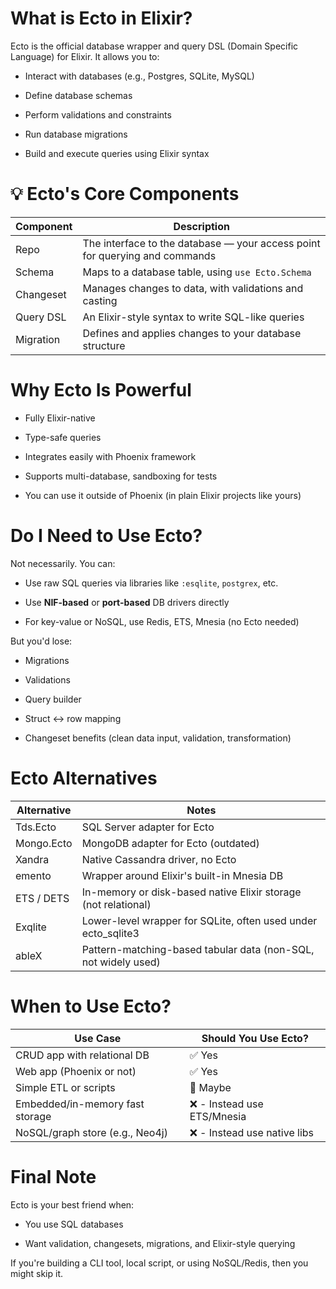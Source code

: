 # What is Ecto in Elixir?
Ecto is the official database wrapper and query DSL (Domain Specific Language) for Elixir. It allows you to:

- Interact with databases (e.g., Postgres, SQLite, MySQL)

- Define database schemas

- Perform validations and constraints

- Run database migrations

- Build and execute queries using Elixir syntax

# 💡 Ecto's Core Components
|Component|	Description|
|--|--|
|Repo|	The interface to the database — your access point for querying and commands|
|Schema|	Maps to a database table, using `use Ecto.Schema`|
|Changeset	|Manages changes to data, with validations and casting|
|Query DSL	|An Elixir-style syntax to write SQL-like queries|
|Migration|	Defines and applies changes to your database structure|

# Why Ecto Is Powerful
- Fully Elixir-native

- Type-safe queries

- Integrates easily with Phoenix framework

- Supports multi-database, sandboxing for tests

- You can use it outside of Phoenix (in plain Elixir projects like yours)

# Do I Need to Use Ecto?
Not necessarily. You can:

- Use raw SQL queries via libraries like `:esqlite`, `postgrex`, etc.

- Use **NIF-based** or **port-based** DB drivers directly

- For key-value or NoSQL, use Redis, ETS, Mnesia (no Ecto needed)

But you'd lose:

- Migrations

- Validations

- Query builder

- Struct ↔ row mapping

- Changeset benefits (clean data input, validation, transformation)


# Ecto Alternatives
|Alternative|	Notes|
|--|--|
|Tds.Ecto	|SQL Server adapter for Ecto|
|Mongo.Ecto	|MongoDB adapter for Ecto (outdated)|
|Xandra	|Native Cassandra driver, no Ecto|
|emento	|Wrapper around Elixir's built-in Mnesia DB|
|ETS / DETS	|In-memory or disk-based native Elixir storage (not relational)|
|Exqlite	|Lower-level wrapper for SQLite, often used under ecto_sqlite3|
|ableX	|Pattern-matching-based tabular data (non-SQL, not widely used)|

# When to Use Ecto?
|Use Case|	Should You Use Ecto?|
|--|--|
|CRUD app with relational DB	|✅ Yes|
|Web app (Phoenix or not)	|✅ Yes|
|Simple ETL or scripts	|🤔 Maybe|
|Embedded/in-memory fast storage	|❌ - Instead use ETS/Mnesia|
|NoSQL/graph store (e.g., Neo4j)	|❌ - Instead use native libs|


# Final Note

Ecto is your best friend when:

- You use SQL databases

- Want validation, changesets, migrations, and Elixir-style querying

If you're building a CLI tool, local script, or using NoSQL/Redis, then you might skip it.
